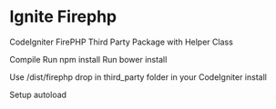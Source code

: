 Ignite Firephp
==============

CodeIgniter FirePHP Third Party Package with Helper Class

Compile
Run npm install
Run bower install

Use /dist/firephp drop in third_party folder in your CodeIgniter install

Setup
autoload

